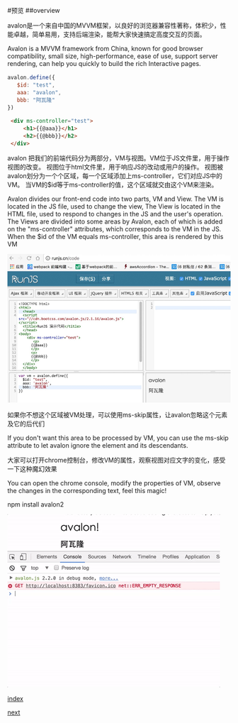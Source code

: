 #预览
##overview

avalon是一个来自中国的MVVM框架，以良好的浏览器兼容性著称，体积少，性能卓越，简单易用，支持后端渲染，能帮大家快速搞定高度交互的页面。

Avalon is a MVVM framework from China, known for good browser compatibility, small size, high-performance, ease of use, support server rendering, can help you quickly to build the rich Interactive pages.

```javascript
avalon.define({
   $id: "test",
   aaa: "avalon",
   bbb: "阿瓦隆"
})
```

```html
 <div ms-controller="test">
     <h1>{{@aaa}}</h1>
     <h2>{{@bbb}}</h2>
 </div>
```

avalon 把我们的前端代码分为两部分，VM与视图。VM位于JS文件里，用于操作视图的改变。 视图位于html文件里，用于响应JS的改动或用户的操作。 视图被avalon划分为一个个区域，每一个区域添加上ms-controller，它们对应JS中的VM。 当VM的$id等于ms-controller的值，这个区域就交由这个VM来渲染。

Avalon divides our front-end code into two parts, VM and View. The VM is located in the JS file, used to change the view, The View is located in the HTML file, used to respond to changes in the JS and the user's operation. The Views are divided into some  areas by Avalon, each of which is added on the "ms-controller" attributes, which corresponds to the VM in the JS. When the $id of the VM equals ms-controller, this area is rendered by this VM

![](lesson01_1.png)

如果你不想这个区域被VM处理，可以使用ms-skip属性，让avalon忽略这个元素及它的后代们

If you don't want this area to be processed by VM, you can use the ms-skip attribute to let avalon ignore the element and its descendants.

大家可以打开chrome控制台，修改VM的属性，观察视图对应文字的变化，感受一下这种魔幻效果

You can open the chrome console, modify the properties of VM, observe the changes in the corresponding text, feel this magic!

npm install avalon2

![](./lesson01_0.gif)

[index](./index.md)

[next](./lesson02.md)